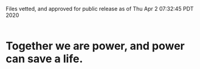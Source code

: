 Files vetted, and approved for public release as of Thu Apr  2 07:32:45 PDT 2020<br><br><h1>Together we are power, and power can save a life.</h1>
